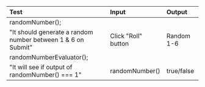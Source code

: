 | Test | Input | Output |
| :------------| :---------------------------| :---------------|
| randomNumber(); |||
| "It should generate a random number between 1 & 6 on Submit" | Click "Roll" button | Random 1-6 |
| randomNumberEvaluator(); |||
| "It will see if output of randomNumber() === 1" | randomNumber() | true/false |
